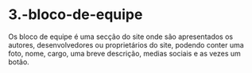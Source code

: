 # 3.-bloco-de-equipe
Os bloco de equipe é uma secção do site onde são apresentados os autores, desenvolvedores ou proprietários do site, podendo conter uma foto, nome, cargo, uma breve descrição, medias sociais e as vezes um botão.
